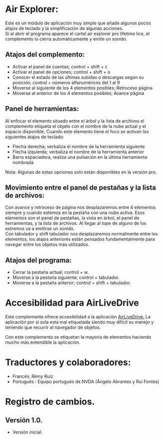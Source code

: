 # Air Explorer:
Este es un módulo de aplicación muy simple que añade algunos pocos atajos de teclado y la simplificación de algunas acciones.  
Si al abrir el programa aparece el cartel air explorer pro lifetime lice, el complemento lo cierra automáticamente y emite un sonido.

## Atajos del complemento:

* Activar el panel de cuentas; control + shift + c
* Activar el panel de opciones; control + shift + o
* Conocer el estado de las últimas subidas o descargas según su posición; control + números alfanuméricos del 1 al 9
* Moverse al siguiente de los 4 elementos posibles; Retroceso página
* Moverse al anterior de los 4 elementos posibles; Avance página

## Panel de herramientas:
Al enfocar el elemento situado entre el árbol y la lista de archivos el complemento etiqueta el objeto con el nombre de la nube actual y el espacio disponible.
Cuando este elemento tiene el foco se activan los siguientes atajos de teclado:  

* Flecha derecha; verbaliza el nombre de la herramienta siguiente
* Flecha izquierda; verbaliza el nombre de la herramienta anterior
* Barra espaciadora, realiza una pulsación en la última herramienta nombrada

Nota: Algunas de estas opciones solo están disponibles en la versión pro.

## Movimiento entre el panel de pestañas y la lista de archivos:
Con avance y retroceso de página nos desplazaremos entre 4 elementos siempre y cuando estemos en la pestaña con una nube activa.
Esos  elementos son el panel de pestañas, la vista en árbol, el panel de herramientas, y la lista de archivos. Al llegar al tope de alguno de los extremos va a emitirse un sonido.  
Con tabulador y shift tabulador nos desplazaremos normalmente entre los elementos, los atajos anteriores están pensados fundamentalmente para navegar entre los objetos más utilizados.  

## Atajos del programa:

* Cerrar la pestaña actual; control + w.
* Moverse a la pestaña siguiente; control + tabulador.
* Moverse a la pestaña anterior; control + shift + tabulador.

# Accesibilidad para AirLiveDrive

Este complemento ofrece accesibilidad a la aplicación [AirLiveDrive.](https://www.airlivedrive.com/es/) La aplicación por si sola esta mal etiquetada siendo muy difícil su manejo y teniendo que recurrir al navegador de objetos.

Con este complemento se etiquetan la mayoría de elementos haciendo mucho más entendible la aplicación.

# Traductores y colaboradores:

* Francés: Rémy Ruiz
* Portugués : Equipo  portugués  de NVDA (Ângelo Abrantes y Rui Fontes)

# Registro de cambios.
## Versión 1.0.

* Versión inicial.
